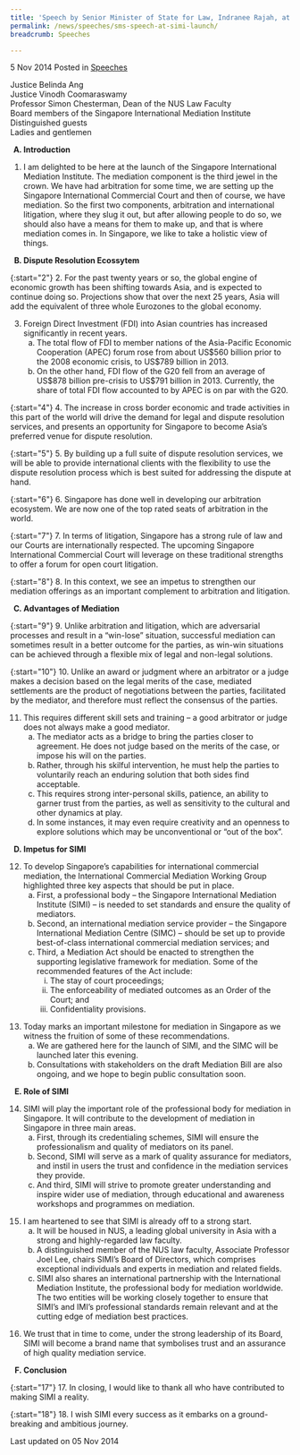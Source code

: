 ```yaml
---
title: 'Speech by Senior Minister of State for Law, Indranee Rajah, at the launch of the Singapore International Mediation Institute'
permalink: /news/speeches/sms-speech-at-simi-launch/
breadcrumb: Speeches

---
```



5 Nov 2014 Posted in [Speeches](/news/speeches)

Justice Belinda Ang  
Justice Vinodh Coomaraswamy  
Professor Simon Chesterman, Dean of the NUS Law Faculty  
Board members of the Singapore International Mediation Institute  
Distinguished guests  
Ladies and gentlemen  

<ol style="list-style-type: upper-alpha;font-weight:bold;">
<li>Introduction</li>
</ol>

1. I am delighted to be here at the launch of the Singapore International Mediation Institute. The mediation component is the third jewel in the crown. We have had arbitration for some time, we are setting up the Singapore International Commercial Court and then of course, we have mediation. So the first two components, arbitration and international litigation, where they slug it out, but after allowing people to do so, we should also have a means for them to make up, and that is where mediation comes in. In Singapore, we like to take a holistic view of things. 

<ol start="2" style="list-style-type: upper-alpha; font-weight:bold;">
<li>Dispute Resolution Ecossytem</li>
</ol>

{:start="2"}
2. For the past twenty years or so, the global engine of economic growth has been shifting towards Asia, and is expected to continue doing so.  Projections show that over the next 25 years, Asia will add the equivalent of three whole Eurozones to the global economy.

<ol start="3">
<li>Foreign Direct Investment (FDI) into Asian countries has increased significantly in recent years.

<ol style="list-style-type: lower-alpha">
<li>  The total flow of FDI to member nations of the Asia-Pacific Economic Cooperation (APEC) forum rose from about US$560 billion prior to the 2008 economic crisis, to US$789 billion in 2013.</li>
<li> On the other hand, FDI flow of the G20 fell from an average of US$878 billion pre-crisis to US$791 billion in 2013. Currently, the share of total FDI flow accounted to by APEC is on par with the G20.</li>
</ol>

</li>
</ol>

{:start="4"}
4. The increase in cross border economic and trade activities in this part of the world will drive the demand for legal and dispute resolution services, and presents an opportunity for Singapore to become Asia’s preferred venue for dispute resolution.

{:start="5"}
5. By building up a full suite of dispute resolution services, we will be able to provide international clients with the flexibility to use the dispute resolution process which is best suited for addressing the dispute at hand.

{:start="6"}
6. Singapore has done well in developing our arbitration ecosystem.  We are now one of the top rated seats of arbitration in the world.

{:start="7"}
7. In terms of litigation, Singapore has a strong rule of law and our Courts are internationally respected.  The upcoming Singapore International Commercial Court will leverage on these traditional strengths to offer a forum for open court litigation.

{:start="8"}
8. In this context, we see an impetus to strengthen our mediation offerings as an important complement to arbitration and litigation.



<ol start="3" style="list-style-type: upper-alpha;font-weight:bold;">
<li>Advantages of Mediation</li>
</ol>

{:start="9"}
9. Unlike arbitration and litigation, which are adversarial processes and result in a “win-lose” situation, successful mediation can sometimes result in a better outcome for the parties, as win-win situations can be achieved through a flexible mix of legal and non-legal solutions.  

{:start="10"}
10. Unlike an award or judgment where an arbitrator or a judge makes a decision based on the legal merits of the case, mediated settlements are the product of negotiations between the parties, facilitated by the mediator, and therefore must reflect the consensus of the parties.

<ol start="11">
<li>This requires different skill sets and training – a good arbitrator or judge does not always make a good mediator.

<ol style="list-style-type: lower-alpha">
<li> The mediator acts as a bridge to bring the parties closer to agreement.  He does not judge based on the merits of the case, or impose his will on the parties.</li>
<li> Rather, through his skilful intervention, he must help the parties to voluntarily reach an enduring solution that both sides find acceptable.</li>
<li>This requires strong inter-personal skills, patience, an ability to garner trust from the parties, as well as sensitivity to the cultural and other dynamics at play.</li>
<li> In some instances, it may even require creativity and an openness to explore solutions which may be unconventional or “out of the box”.</li>
</ol>


</li>
</ol>


<ol start="4" style="list-style-type: upper-alpha; font-weight:bold">
<li>Impetus for SIMI</li>
</ol>

<ol start="12">
<li>  To develop Singapore’s capabilities for international commercial mediation, the International Commercial Mediation Working Group highlighted three key aspects that should be put in place. 

<ol style="list-style-type: lower-alpha">
<li>  First, a professional body – the Singapore International Mediation Institute (SIMI) – is needed to set standards and ensure the quality of mediators.</li>
<li>  Second, an international mediation service provider – the Singapore International Mediation Centre (SIMC) – should be set up to provide best-of-class international commercial mediation services; and</li>
<li>Third, a Mediation Act should be enacted to strengthen the supporting legislative framework for mediation.  Some of the recommended features of the Act include:

<ol style="list-style-type: lower-roman">
<li>  The stay of court proceedings;</li>
<li>The enforceability of mediated outcomes as an Order of the Court; and</li>
<li> Confidentiality provisions.</li>
</ol>

</li>
</ol>

</li>
</ol>


<ol start="13">
<li>Today marks an important milestone for mediation in Singapore as we witness the fruition of some of these recommendations. 

<ol style="list-style-type: lower-alpha">
<li>We are gathered here for the launch of SIMI, and the SIMC will be launched later this evening.</li>
<li>Consultations with stakeholders on the draft Mediation Bill are also ongoing, and we hope to begin public consultation soon.</li>
</ol>
</li>
</ol>


<ol start="5" style="list-style-type: upper-alpha; font-weight:bold;">
<li>   Role of SIMI</li>
</ol>

<ol start="14">
<li> SIMI will play the important role of the professional body for mediation in Singapore. It will contribute to the development of mediation in Singapore in three main areas.


<ol style="list-style-type: lower-alpha">
<li>  First, through its credentialing schemes, SIMI will ensure the professionalism and quality of mediators on its panel.</li>
<li> Second, SIMI will serve as a mark of quality assurance for mediators, and instil in users the trust and confidence in the mediation services they provide.</li>
<li> And third, SIMI will strive to promote greater understanding and inspire wider use of mediation, through educational and awareness workshops and programmes on mediation.</li>
</ol>

</li>
</ol>


<ol start="15">
<li>I am heartened to see that SIMI is already off to a strong start.

<ol style="list-style-type: lower-alpha">
<li> It will be housed in NUS, a leading global university in Asia with a strong and highly-regarded law faculty.</li>
<li>  A distinguished member of the NUS law faculty, Associate Professor Joel Lee, chairs SIMI’s Board of Directors, which comprises exceptional individuals and experts in mediation and related fields.</li>
<li> SIMI also shares an international partnership with the International Mediation Institute, the professional body for mediation worldwide.  The two entities will be working closely together to ensure that SIMI’s and IMI’s professional standards remain relevant and at the cutting edge of mediation best practices.</li>
</ol>

</li>
</ol>

<ol start="16">
<li> We trust that in time to come, under the strong leadership of its Board, SIMI will become a brand name that symbolises trust and an assurance of high quality mediation service.</li>
</ol>

<ol start="6" style="list-style-type: upper-alpha; font-weight:bold;">
<li>Conclusion</li>
</ol>

{:start="17"}
17. In closing, I would like to thank all who have contributed to making SIMI a reality. 

{:start="18"}
18. I wish SIMI every success as it embarks on a ground-breaking and ambitious journey.


<p class="right-side-updated">Last updated on 05 Nov 2014</p>

